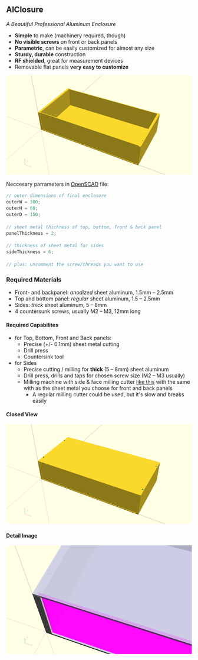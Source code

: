 ## AlClosure
*A Beautiful Professional Aluminum Enclosure*

- **Simple** to make (machinery required, though)
- **No visible screws** on front or back panels
- **Parametric**, can be easily customized for almost any size 
- **Sturdy, durable** construction
- **RF shielded**, great for measurement devices
- Removable flat panels **very easy to customize**

![Alt text](/images/AlClosure.redered.open.600.png?raw=true)

Neccesary parrameters in [OpenSCAD](http://openscad.org) file:
```js
// outer dimensions of final enclosure
outerW = 300;
outerH = 60;
outerD = 150;

// sheet metal thickness of top, bottom, front & back panel
panelThickness = 2;

// thickness of sheet metal for sides
sideThickness = 6; 

// plus: uncomment the screw/threads you want to use
```

### Required Materials
- Front- and backpanel: *anodized* sheet aluminum, 1.5mm – 2.5mm
- Top and bottom panel: *regular* sheet aluminum, 1.5 – 2.5mm
- Sides: *thick* sheet aluminum, 5 – 8mm
- 4 countersunk screws, usually M2 – M3, 12mm long

#### Required Capabilites
- for Top, Bottom, Front and Back panels:
  - Precise (+/- 0.1mm) sheet metal cutting
  - Drill press 
  - Countersink tool
- for Sides
  - Precise cutting / milling for **thick** (5 – 8mm) sheet aluminum
  - Drill press, drills and taps for chosen screw size (M2 – M3 usually)
  - Milling machine with side & face milling cutter [like this](https://eshop.wuerth-industrie.com/Side-and-face-milling-cutter-HSCo-cross-toothed-Type-H-METCRCLMILMA-WN-HSCO-D50X20MM/5443601232.sku/en/US/EUR/) with the same with as the sheet metal you choose for front and back panels
    - A regular milling cutter could be used, but it's slow and breaks easily

#### Closed View
![Alt text](/images/AlClosure.redered.closed.600.png?raw=true)

#### Detail Image
![Alt text](/images/AlClosure.detail.600.png?raw=true)
